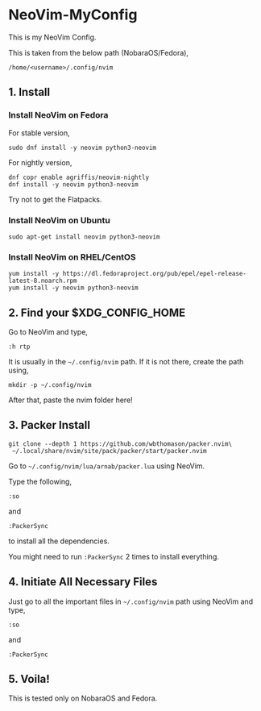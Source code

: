 # NeoVim-MyConfig

This is my NeoVim Config.

This is taken from the below path (NobaraOS/Fedora),

```
/home/<username>/.config/nvim
```
## 1. Install

### Install NeoVim on Fedora

For stable version,

```
sudo dnf install -y neovim python3-neovim
```

For nightly version,

```
dnf copr enable agriffis/neovim-nightly
dnf install -y neovim python3-neovim
```
Try not to get the Flatpacks.

### Install NeoVim on Ubuntu

```
sudo apt-get install neovim python3-neovim

```

### Install NeoVim on RHEL/CentOS

```
yum install -y https://dl.fedoraproject.org/pub/epel/epel-release-latest-8.noarch.rpm
yum install -y neovim python3-neovim
```


## 2. Find your $XDG_CONFIG_HOME

Go to NeoVim and type,
```
:h rtp
```
It is usually in the ```~/.config/nvim``` path. If it is not there, create the path using,
```
mkdir -p ~/.config/nvim
```
After that, paste the nvim folder here!

## 3. Packer Install

```
git clone --depth 1 https://github.com/wbthomason/packer.nvim\
 ~/.local/share/nvim/site/pack/packer/start/packer.nvim
```
Go to ```~/.config/nvim/lua/arnab/packer.lua``` using NeoVim.

Type the following,

```
:so
```

and

```
:PackerSync
```
to install all the dependencies. 

You might need to run ```:PackerSync``` 2 times to install everything.

## 4. Initiate All Necessary Files

Just go to all the important files in ```~/.config/nvim``` path using NeoVim and type,

```
:so
```

and

```
:PackerSync
```

## 5. Voila!

This is tested only on NobaraOS and Fedora.
